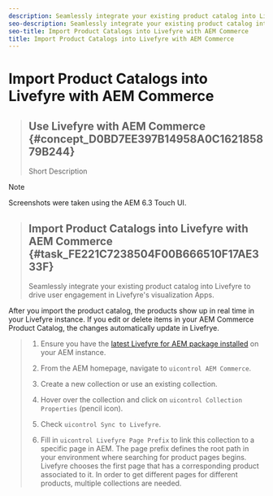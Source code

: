 ```yaml
---
description: Seamlessly integrate your existing product catalog into Livefyre to drive user engagement in Livefyre's visualization Apps.
seo-description: Seamlessly integrate your existing product catalog into Livefyre to drive user engagement in Livefyre's visualization Apps.
seo-title: Import Product Catalogs into Livefyre with AEM Commerce
title: Import Product Catalogs into Livefyre with AEM Commerce
---
```


# Import Product Catalogs into Livefyre with AEM Commerce


>## Use Livefyre with AEM Commerce {#concept_D0BD7EE397B14958A0C162185879B244}
>Short Description


>[!NOTE]
>
>Screenshots were taken using the AEM 6.3 Touch UI.


>## Import Product Catalogs into Livefyre with AEM Commerce {#task_FE221C7238504F00B666510F17AE333F}
>Seamlessly integrate your existing product catalog into Livefyre to drive user engagement in Livefyre's visualization Apps.

After you import the product catalog, the products show up in real time in your Livefyre instance. If you edit or delete items in your AEM Commerce Product Catalog, the changes automatically update in Livefrye.

>1. Ensure you have the [latest Livefyre for AEM package installed](c_livefyre-aem.md#task_B2552594101E448E9123C04AD579630D) on your AEM instance.
>   
>1. From the AEM homepage, navigate to `uicontrol AEM Commerce`.
>   
>1. Create a new collection or use an existing collection.
>   
>1. Hover over the collection and click on `uicontrol Collection Properties` (pencil icon).
>   
>1. Check `uicontrol Sync to Livefyre`.
>   
>1. Fill in `uicontrol Livefyre Page Prefix` to link this collection to a specific page in AEM.
>   The page prefix defines the root path in your environment where searching for product pages begins. Livefyre chooses the first page that has a corresponding product associated to it. In order to get different pages for different products, multiple collections are needed.
>   
>   
